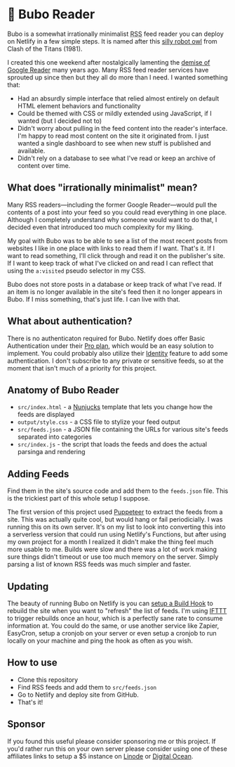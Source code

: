 # 🦉 Bubo Reader

Bubo is a somewhat irrationally minimalist <acronym title="Really Simple Syndication">RSS</acronym> feed reader you can deploy on Netlify in a few simple steps. It is named after this [silly robot owl](https://www.youtube.com/watch?v=MYSeCfo9-NI) from Clash of the Titans (1981).

I created this one weekend after nostalgically lamenting the [demise of Google Reader](https://killedbygoogle.com/) many years ago. Many RSS feed reader services have sprouted up since then but they all do more than I need. I wanted something that: 

- Had an absurdly simple interface that relied almost entirely on default HTML element behaviors and functionality
- Could be themed with CSS or mildly extended using JavaScript, if I wanted (but I decided not to)
- Didn't worry about pulling in the feed content into the reader's interface. I'm happy to read most content on the site it originated from. I just wanted a single dashboard to see when new stuff is published and available.
- Didn't rely on a database to see what I've read or keep an archive of content over time.

## What does "irrationally minimalist" mean?

Many RSS readers—including the former Google Reader—would pull the contents of a post into your feed so you could read everything in one place. Although I completely understand why someone would want to do that, I decided even that introduced too much complexity for my liking.

My goal with Bubo was to be able to see a list of the most recent posts from websites I like in one place with links to read them if I want. That's it. If I want to read something, I'll click through and read it on the publisher's site. If I want to keep track of what I've clicked on and read I can reflect that using the `a:visited` pseudo selector in my CSS.

Bubo does not store posts in a database or keep track of what I've read. If an item is no longer available in the site's feed then it no longer appears in Bubo. If I miss something, that's just life. I can live with that.

## What about authentication?

There is no authenticaton required for Bubo. Netlify does offer Basic Authentication under their [Pro plan](https://www.netlify.com/pricing/), which would be an easy solution to implement. You could probably also utilize their [Identity](https://www.netlify.com/docs/identity/?_ga=2.147267447.1334380953.1567004741-1681444902.1549770801) feature to add some authentication. I don't subscribe to any private or sensitive feeds, so at the moment that isn't much of a priority for this project.

## Anatomy of Bubo Reader

- `src/index.html` - a [Nunjucks](https://mozilla.github.io/nunjucks/) template that lets you change how the feeds are displayed
- `output/style.css` - a CSS file to stylize your feed output
- `src/feeds.json` - a JSON file containing the URLs for various site's feeds separated into categories
- `src/index.js` - the script that loads the feeds and does the actual parsinga and rendering

## Adding Feeds

Find them in the site's source code and add them to the `feeds.json` file. This is the trickiest part of this whole setup I suppose.

The first version of this project used [Puppeteer](https://github.com/puppeteer/puppeteer) to extract the feeds from a site. This was actually quite cool, but would hang or fail periodicially. I was running this on its own server. It's on my list to look into converting this into a serverless version that could run using Netlify's Functions, but after using my own project for a month I realized it didn't make the thing feel much more usable to me. Builds were slow and there was a lot of work making sure things didn't timeout or use too much memory on the server. Simply parsing a list of known RSS feeds was much simpler and faster.

## Updating

The beauty of running Bubo on Netlify is you can [setup a Build Hook](https://www.netlify.com/docs/webhooks/#incoming-webhooks) to rebuild the site when you want to "refresh" the list of feeds. I'm using [IFTTT](https://ifttt.com) to trigger rebuilds once an hour, which is a perfectly sane rate to consume information at. You could do the same, or use another service like Zapier, EasyCron, setup a cronjob on your server or even setup a cronjob to run locally on your machine and ping the hook as often as you wish.

## How to use

- Clone this repository
- Find RSS feeds and add them to `src/feeds.json`
- Go to Netlify and deploy site from GitHub.
- That's it!

## Sponsor

If you found this useful please consider sponsoring me or this project. If you'd rather run this on your own server please consider using one of these affiliates links to setup a $5 instance on [Linode](https://www.linode.com/?r=8729957ab02b50a695dcea12a5ca55570979d8b9) or [Digital Ocean](https://m.do.co/c/31f58d367777).
 
